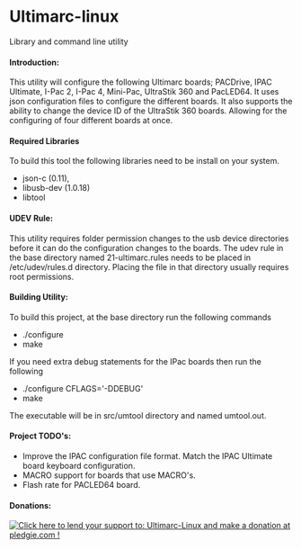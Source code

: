 Ultimarc-linux
==============

Library and command line utility

#### Introduction:
This utility will configure the following Ultimarc boards; PACDrive, IPAC Ultimate, I-Pac 2, I-Pac 4, Mini-Pac, UltraStik 360 and PacLED64.  It uses json configuration files to configure the different boards.  It also supports the ability to change the device ID of the UltraStik 360 boards.  Allowing for the configuring of four different boards at once.

#### Required Libraries
To build this tool the following libraries need to be install on your system.  
* json-c (0.11),
* libusb-dev (1.0.18)
* libtool

#### UDEV Rule:
This utility requires folder permission changes to the usb device directories before it can do the configuration changes to the boards.  The udev rule in the base directory named 21-ultimarc.rules needs to be placed in /etc/udev/rules.d directory.  Placing the file in that directory usually requires root permissions.

#### Building Utility:
To build this project, at the base directory run the following commands
* ./configure
* make

If you need extra debug statements for the IPac boards then run the following
* ./configure CFLAGS='-DDEBUG'
* make

The executable will be in src/umtool directory and named umtool.out.

#### Project TODO's:
* Improve the IPAC configuration file format.  Match the IPAC Ultimate board keyboard configuration.
* MACRO support for boards that use MACRO's.
* Flash rate for PACLED64 board.

#### Donations:
<a href='https://pledgie.com/campaigns/26846'><img alt='Click here to lend your support to: Ultimarc-Linux and make a donation at pledgie.com !' src='https://pledgie.com/campaigns/26846.png?skin_name=chrome' border='0' ></a>
